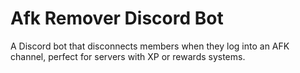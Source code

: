 # Afk Remover Discord Bot
 A Discord bot that disconnects members when they log into an AFK channel, perfect for servers with XP or rewards systems.
